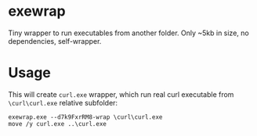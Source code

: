 # exewrap
Tiny wrapper to run executables from another folder. Only ~5kb in size, no dependencies, self-wrapper.

# Usage
This will create `curl.exe` wrapper, which run real curl executable from `\curl\curl.exe` relative subfolder:
```
exewrap.exe --d7k9FxrRM8-wrap \curl\curl.exe
move /y curl.exe ..\curl.exe
```
